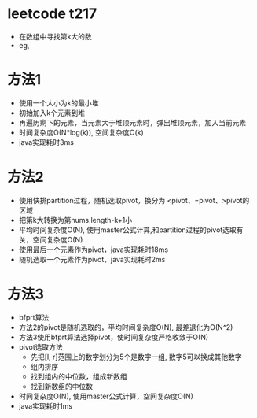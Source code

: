 # leetcode t217
- 在数组中寻找第k大的数
- eg,
    
# 方法1
- 使用一个大小为k的最小堆
- 初始加入k个元素到堆
- 再遍历剩下的元素，当元素大于堆顶元素时，弹出堆顶元素，加入当前元素
- 时间复杂度O(N*log(k)), 空间复杂度O(k)
- java实现耗时3ms

# 方法2
- 使用快排partition过程，随机选取pivot，换分为 <pivot、=pivot、>pivot的区域
- 把第k大转换为第nums.length-k+1小
- 平均时间复杂度O(N), 使用master公式计算,和partition过程的pivot选取有关，空间复杂度O(N)
- 使用最后一个元素作为pivot，java实现耗时18ms
- 随机选取一个元素作为pivot，java实现耗时2ms

# 方法3
- bfprt算法
- 方法2的pivot是随机选取的，平均时间复杂度O(N), 最差退化为O(N^2)
- 方法3使用bfprt算法选择pivot，使时间复杂度严格收敛于O(N)
- pivot选取方法
    - 先把[l, r]范围上的数字划分为5个是数字一组, 数字5可以换成其他数字
    - 组内排序
    - 找到组内的中位数，组成新数组
    - 找到新数组的中位数
- 时间复杂度O(N), 使用master公式计算，空间复杂度O(N)
- java实现耗时1ms

